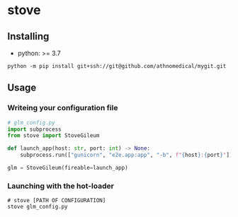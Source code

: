 # stove

## Installing

- python: >= 3.7

```
python -m pip install git+ssh://git@github.com/athnomedical/mygit.git
```

## Usage

### Writeing your configuration file

```python
# glm_config.py
import subprocess
from stove import StoveGileum

def launch_app(host: str, port: int) -> None:
    subprocess.run(["gunicorn", "e2e.app:app", "-b", f"{host}:{port}"])

glm = StoveGileum(fireable=launch_app)
```

### Launching with the hot-loader

```
# stove [PATH OF CONFIGURATION]
stove glm_config.py
```
